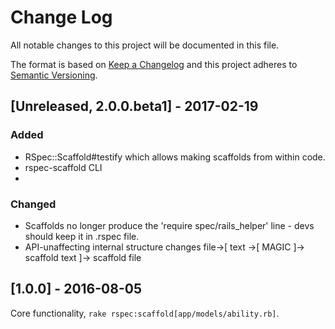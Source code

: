 # Change Log
All notable changes to this project will be documented in this file.

The format is based on [Keep a Changelog](http://keepachangelog.com/)
and this project adheres to [Semantic Versioning](http://semver.org/).

## [Unreleased, 2.0.0.beta1] - 2017-02-19
### Added
- RSpec::Scaffold#testify which allows making scaffolds from within code.  
- rspec-scaffold CLI
-


### Changed
- Scaffolds no longer produce the 'require spec/rails_helper' line - devs should keep it in .rspec file.
- API-unaffecting internal structure changes file->[ text ->[ MAGIC ]-> scaffold text ]-> scaffold file


## [1.0.0] - 2016-08-05
Core functionality, `rake rspec:scaffold[app/models/ability.rb]`.  
